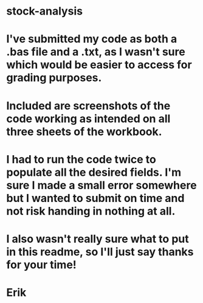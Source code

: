 # stock-analysis

# I've submitted my code as both a .bas file and a .txt, as I wasn't sure which would be easier to access for grading purposes.
# Included are screenshots of the code working as intended on all three sheets of the workbook.
# I had to run the code twice to populate all the desired fields. I'm sure I made a small error somewhere but I wanted to submit on time and not risk handing in nothing at all.
# I also wasn't really sure what to put in this readme, so I'll just say thanks for your time!
# Erik
